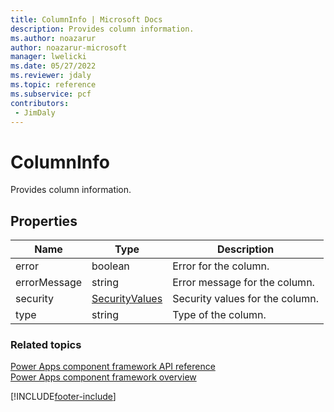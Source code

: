 ```yaml
---
title: ColumnInfo | Microsoft Docs
description: Provides column information.
ms.author: noazarur
author: noazarur-microsoft
manager: lwelicki
ms.date: 05/27/2022
ms.reviewer: jdaly
ms.topic: reference
ms.subservice: pcf
contributors:
 - JimDaly
---
```


# ColumnInfo

Provides column information.

## Properties

| Name         | Type                                  | Description                     |
| ------------ | ------------------------------------- | ------------------------------- |
| error        | boolean                               | Error for the column.           |
| errorMessage | string                                | Error message for the column.   |
| security     | [SecurityValues](./securityvalues.md) | Security values for the column. |
| type         | string                                | Type of the column.             |

### Related topics

[Power Apps component framework API reference](../reference/index.md)<br/>
[Power Apps component framework overview](../overview.md)

[!INCLUDE[footer-include](../../../includes/footer-banner.md)]

